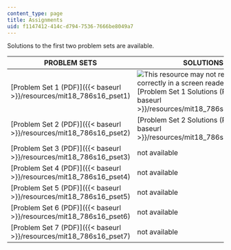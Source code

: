 ```yaml
---
content_type: page
title: Assignments
uid: f1147412-414c-d794-7536-7666be8049a7
---
```


Solutions to the first two problem sets are available.

| PROBLEM SETS | SOLUTIONS |
| --- | --- |
| [Problem Set 1 (PDF)]({{< baseurl >}}/resources/mit18_786s16_pset1) | ![This resource may not render correctly in a screen reader.](/images/inacessible.gif)[Problem Set 1 Solutions (PDF)]({{< baseurl >}}/resources/mit18_786s16_pset1_sol) |
| [Problem Set 2 (PDF)]({{< baseurl >}}/resources/mit18_786s16_pset2) | [Problem Set 2 Solutions (PDF)]({{< baseurl >}}/resources/mit18_786s16_pset2_sol) |
| [Problem Set 3 (PDF)]({{< baseurl >}}/resources/mit18_786s16_pset3) | not available |
| [Problem Set 4 (PDF)]({{< baseurl >}}/resources/mit18_786s16_pset4) | not available   |
| [Problem Set 5 (PDF)]({{< baseurl >}}/resources/mit18_786s16_pset5) | not available   |
| [Problem Set 6 (PDF)]({{< baseurl >}}/resources/mit18_786s16_pset6) | not available   |
| [Problem Set 7 (PDF)]({{< baseurl >}}/resources/mit18_786s16_pset7) | not available